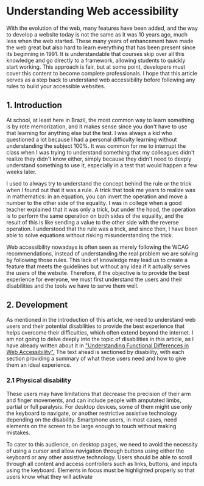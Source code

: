 # Understanding Web accessibility

With the evolution of the web, many features have been added, and the way to develop a website today is not the same as it was 10 years ago, much less when the web started. These many years of enhancement have made the web great but also hard to learn everything that has been present since its beginning in 1991. It is understandable that courses skip over all this knowledge and go directly to a framework, allowing students to quickly start working. This approach is fair, but at some point, developers must cover this content to become complete professionals. I hope that this article serves as a step back to understand web accessibility before following any rules to build your accessible websites.

## 1. Introduction

At school, at least here in Brazil, the most common way to learn something is by rote memorization, and it makes sense since you don't have to use that learning for anything else but the test. I was always a kid who questioned a lot because I had a personal difficulty learning without understanding the subject 100%. It was common for me to interrupt the class when I was trying to understand something that my colleagues didn't realize they didn't know either, simply because they didn't need to deeply understand something to use it, especially in a test that would happen a few weeks later.

I used to always try to understand the concept behind the rule or the trick when I found out that it was a rule. A trick that took me years to realize was in mathematics: in an equation, you can invert the operation and move a number to the other side of the equality. I was in college when a good teacher explained that it was only a trick, but under the hood, the operation is to perform the same operation on both sides of the equality, and the result of this is like sending a value to the other side with the reverse operation. I understood that the rule was a trick, and since then, I have been able to solve equations without risking misunderstanding the trick.

Web accessibility nowadays is often seen as merely following the WCAG recommendations, instead of understanding the real problem we are solving by following those rules. This lack of knowledge may lead us to create a feature that meets the guidelines but without any idea if it actually serves the users of the website. Therefore, if the objective is to provide the best experience for everyone, we must first understand the users and their disabilities and the tools we have to serve them well.

## 2. Development

As mentioned in the introduction of this article, we need to understand web users and their potential disabilities to provide the best experience that helps overcome their difficulties, which often extend beyond the internet. I am not going to delve deeply into the topic of disabilities in this article, as I have already written about it in ["Understanding Functional Differences in Web Accessibility".](./the-users-pt.md) The text ahead is sectioned by disability, with each section providing a summary of what these users need and how to give them an ideal experience.

### 2.1 Physical disability

These users may have limitations that decrease the precision of their arm and finger movements, and can include people with amputated limbs, partial or full paralysis. For desktop devices, some of them might use only the keyboard to navigate, or another restrictive assistive technology depending on the disability. Smartphone users, in most cases, need elements on the screen to be large enough to touch without making mistakes.

To cater to this audience, on desktop pages, we need to avoid the necessity of using a cursor and allow navigation through buttons using either the keyboard or any other assistive technology. Users should be able to scroll through all content and access controllers such as links, buttons, and inputs using the keyboard. Elements in focus must be highlighted properly so that users know what they will activate

